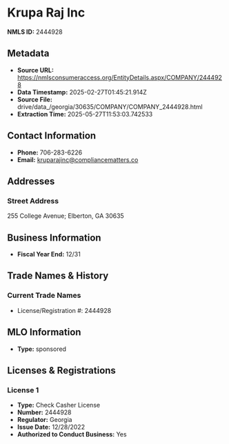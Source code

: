 # Krupa Raj Inc

**NMLS ID:** 2444928

## Metadata
- **Source URL:** https://nmlsconsumeraccess.org/EntityDetails.aspx/COMPANY/2444928
- **Data Timestamp:** 2025-02-27T01:45:21.914Z
- **Source File:** drive/data_/georgia/30635/COMPANY/COMPANY_2444928.html
- **Extraction Time:** 2025-05-27T11:53:03.742533

## Contact Information
- **Phone:** 706-283-6226
- **Email:** kruparajinc@compliancematters.co

## Addresses
### Street Address
255 College Avenue; Elberton, GA 30635

## Business Information
- **Fiscal Year End:** 12/31

## Trade Names & History
### Current Trade Names
- License/Registration #: 2444928

## MLO Information
- **Type:** sponsored

## Licenses & Registrations

### License 1
- **Type:** Check Casher License
- **Number:** 2444928
- **Regulator:** Georgia
- **Issue Date:** 12/28/2022
- **Authorized to Conduct Business:** Yes

